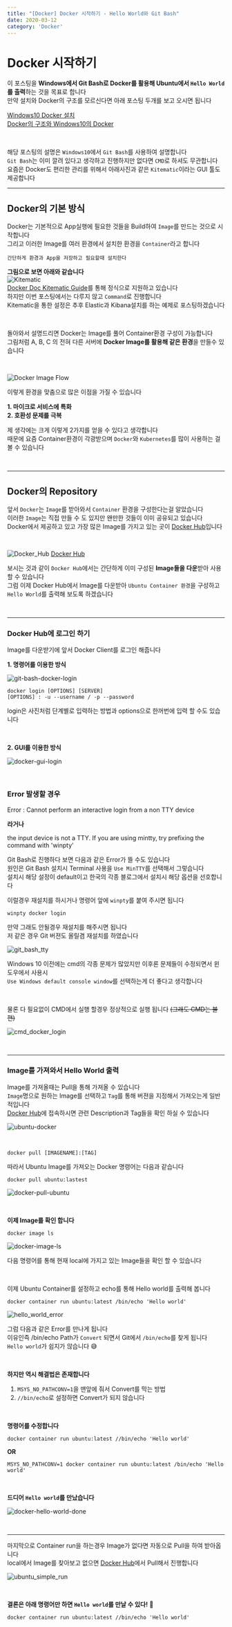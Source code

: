 ```yaml
---
title: "[Docker] Docker 시작하기 - Hello World와 Git Bash"
date: 2020-03-12
category: 'Docker'
---
```


# Docker 시작하기  
이 포스팅을 **Windows에서 Git Bash로 Docker를 활용해 Ubuntu에서 `Hello World`를 출력**하는 것을 목표로 합니다  
만약 설치와 Docker의 구조를 모르신다면 아래 포스팅 두개를 보고 오시면 됩니다  

[Windows10 Docker 설치](https://renuevo.github.io/other/docker/docker-setup/)  
[Docker의 구조와 Windows10의 Docker](https://renuevo.github.io/other/docker/docker-hello-world/)  

<br/>

해당 포스팅의 설명은 `Windows10`에서 `Git Bash`를 사용하여 설명합니다  
`Git Bash`는 이미 깔려 있다고 생각하고 진행하지만 없다면 `CMD`로 하셔도 무관합니다  
요즘은 Docker도 편리한 관리를 위해서 아래사진과 같은 `Kitematic`이라는 GUI 툴도 제공합니다  

---

## Docker의 기본 방식  
Docker는 기본적으로 App실행에 필요한 것들을 Build하여 `Image`를 만드는 것으로 시작합니다  
그리고 이러한 Image를 여러 환경에서 설치한 환경을 `Container`라고 합니다  

```text
간단하게 환경과 App을 저장하고 필요할때 설치한다
```

**그림으로 보면 아래와 같습니다**  
![Kitematic](images/kitematic.PNG)  
[Docker Doc Kitematic Guide](https://docs.docker.com/kitematic/userguide/)를 통해 정식으로 지원하고 있습니다  
하지만 이번 포스팅에서는 다루지 않고 `Command`로 진행합니다  
Kitematic을 통한 설정은 추후 Elastic과 Kibana설치를 하는 예제로 포스팅하겠습니다  

<br/>

돌아와서 설명드리면 Docker는 Image를 풀어 Container환경 구성이 가능합니다  
그림처럼 A, B, C 의 전혀 다른 서버에 **Docker Image를 활용해 같은 환경**을 만들수 있습니다  

<br/>

![Docker Image Flow](images/docker-image-flow.png)  
 
이렇게 환경을 맞춤으로 많은 이점을 가질 수 있습니다  

**1. 마이크로 서비스에 특화**  
**2. 호환성 문제를 극복**  

제 생각에는 크게 이렇게 2가지를 얻을 수 있다고 생각합니다  
때문에 요즘 Container환경이 각광받으며 `Docker`와 `Kubernetes`를 많이 사용하는 걸 볼 수 있습니다  

<br/>

---

## Docker의 Repository  
앞서 `Docker`는 `Image`를 받아와서 `Container` 환경을 구성한다는걸 알았습니다  
이러한 `Image`는 직접 만들 수 도 있지만 왠만한 것들이 이미 공유되고 있습니다  
Docker에서 제공하고 있고 가장 많은 Image를 가지고 있는 곳이 [Docker Hub](https://hub.docker.com/)입니다 

<br/> 

![Docker_Hub](./images/docker-hub.png)
<span class='img_caption'>[Docker Hub](https://hub.docker.com/)</span>

보시는 것과 같이 `Docker Hub`에서는 간단하게 이미 구성된 **Image들을 다운**받아 사용할 수 있습니다  
그럼 이제 Docker Hub에서 Image를 다운받아 `Ubuntu Container 환경`을 구성하고 `Hello World`를 출력해 보도록 하겠습니다  

<br/>

---

### Docker Hub에 로그인 하기  
Image를 다운받기에 앞서 Docker Client를 로그인 해줍니다  

**1. 명령어를 이용한 방식**  

![git-bash-docker-login](./images/git-bash-docker-login.png)   

```text
docker login [OPTIONS] [SERVER]
[OPTIONS] : -u --username / -p --password
```

login은 사진처럼 단계별로 입력하는 방법과 options으로 한꺼번에 입력 할 수도 있습니다  

<br/>

**2. GUI를 이용한 방식**

![docker-gui-login](./images/docker-gui-login.png)  

<br/>

### Error 발생할 경우
<span class='red_font'>Error : Cannot perform an interactive login from a non TTY device</span>  

**라거나**

<span class='red_font'>the input device is not a TTY. If you are using mintty, try prefixing the command with 'winpty'
</span> 

Git Bash로 진행하다 보면 다음과 같은 Error가 뜰 수도 있습니다  
원인은 Git Bash 설치시 Terminal 사용을 `Use MinTTY`를 선택해서 그렇습니다  
설치시 해당 설정이 default이고 한국의 각종 블로그에서 설치시 해당 옵션을 선호합니다

이럴경우 재설치를 하시거나 명령어 앞에 `winpty`를 붙여 주시면 됩니다  

```text
winpty docker login
```

만약 그래도 안될경우 재설치를 해주시면 됩니다  
저 같은 경우 Git 버젼도 올릴겸 재설치를 하였습니다  

![git_bash_tty](./images/git-bash-tty.PNG)

Windows 10 이전에는 cmd의 각종 문제가 많았지만 이후론 문제들이 수정되면서 윈도우에서 사용시  
`Use Windows default console window`를 선택하는게 더 좋다고 생각합니다  

<br/>

물론 다 필요없이 CMD에서 실행 할경우 정상적으로 실행 됩니다 ~~(그래도 CMD는 불편)~~  

![cmd_docker_login](./images/cmd-docker-login.png)  

<br/>

---

### Image를 가져와서 Hello World 출력  

Image를 가져올때는 Pull을 통해 가져올 수 있습니다  
`Image`명으로 원하는 Image를 선택하고 `Tag`를 통해 버젼을 지정해서 가져오는게 일반적입니다  
[Docker Hub](https://hub.docker.com/)에 접속하시면 관련 Description과 Tag들을 확인 하실 수 있습니다  

![ubuntu-docker](./images/ubuntu-docker-hub.PNG)  

<br/>

```text
docker pull [IMAGENAME]:[TAG]
``` 

<span class='code_header'>따라서 Ubuntu Image를 가져오는 Docker 명령어는 다음과 같습니다</span>  

```text
docker pull ubuntu:lastest
``` 
![docker-pull-ubuntu](./images/docker-pull-ubuntu.png)

<br/>

**이제 Image를 확인 합니다**  

```text
docker image ls
``` 
![docker-image-ls](./images/docker-image-ls.png)

다음 명령어를 통해 현재 local에 가지고 있는 Image들을 확인 할 수 있습니다  

<br/>

이제 Ubuntu Container를 설정하고 echo를 통해 Hello world를 출력해 봅니다  

```text
docker container run ubuntu:latest /bin/echo 'Hello world'
```
![hello_world_error](./images/hello-world-error.png)

그럼 다음과 같은 <span class='red_font'>Error</span>를 만나게 됩니다  
이유인즉 /bin/echo Path가 `Convert` 되면서 Git에서 `/bin/echo`를 찾게 됩니다  
`Hello world`가 쉽지가 않습니다 :sweat_smile:    

<br/>

**하지만 역시 해결법은 존재합니다**  
1. `MSYS_NO_PATHCONV=1`을 맨앞에 줘서 Convert를 막는 방법
2. `//bin/echo`로 설정하면 Convert가 되지 않습니다  

<br/>

**명령어를 수정합니다**  

```text
docker container run ubuntu:latest //bin/echo 'Hello world'
```

**OR**

```text
MSYS_NO_PATHCONV=1 docker container run ubuntu:latest /bin/echo 'Hello world'
```

<br/>

**드디어 `Hello world`를 만났습니다**  

![docker-hello-world-done](./images/docker-hello-world-done.png)  


<br/>

---
마지막으로 Container run을 하는경우 Image가 없다면 자동으로 Pull을 하여 받아옵니다  
local에서 Image를 찾아보고 없으면 [Docker Hub](https://hub.docker.com/)에서 Pull해서 진행합니다  

![ubuntu_simple_run](./images/ubuntu_simple_run.png)  

<br/>

**결론은 아래 명령어만 하면 `Hello world`를 만날 수 있다!** :clap:  
```text
docker container run ubuntu:latest //bin/echo 'Hello world'
```